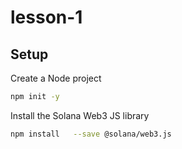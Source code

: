# lesson-1

## Setup

Create a Node project

```zsh
npm init -y
```

Install the Solana Web3 JS library

```zsh
npm install   --save @solana/web3.js
```
